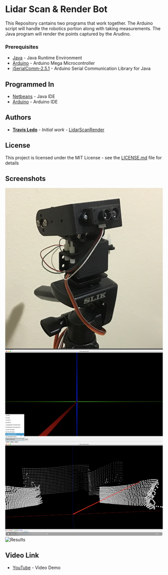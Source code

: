 # Lidar Scan & Render Bot

This Repository cantains two programs that work together. The Arduino script will handle the robotics portion along with taking measurements. The Java program will render the points captured by the Arudino.


### Prerequisites

* [Java](https://www.java.com) - Java Runtime Environment
* [Arduino](https://www.arduino.cc/) - Arduino Mega Microcontroller
* [jSerialComm-2.5.1](https://fazecast.github.io/jSerialComm/) - Arduino Serial Communication Library for Java


## Programmed In

* [Netbeans](https://netbeans.org/) - Java IDE
* [Arduino](https://https://www.arduino.cc/) - Arduino IDE


## Authors

* **[Travis Ledo](https://travisledo.github.io)** - *Initial work* - [LidarScanRender](https://github.com/TravisLedo)


## License
This project is licensed under the MIT License - see the [LICENSE.md](LICENSE.md) file for details


## Screenshots

![The Device](/screenshots/ss1.png?raw=true "")
![The Software](/screenshots/ss4.png?raw=true "")
![Running The Program](/screenshots/ss3.png?raw=true "")
![Results](/screenshots/ss2.png?raw=true "")

## Video Link

* [YouTube](https://youtu.be/6YTCKRSWroE) - Video Demo



